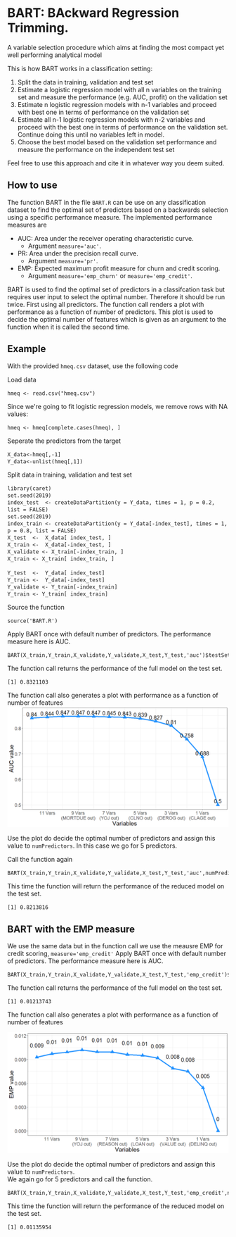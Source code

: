 # BART: BAckward Regression Trimming.
A variable selection procedure which aims at finding the most compact yet well performing analytical model

This is how BART works in a classification setting:
1. Split the data in training, validation and test set
2. Estimate a logistic regression model with all n variables on the training set and measure the performance (e.g. AUC, profit) on the validation set
3. Estimate n logistic regression models with n-1 variables and proceed with best one in terms of performance on the validation set
4. Estimate all n-1 logistic regression models with n-2 variables and proceed with the best one in terms of performance on the validation set.  Continue doing this until no variables left in model.
5. Choose the best model based on the validation set performance and measure the performance on the independent test set

Feel free to use this approach and cite it in whatever way you deem suited.

## How to use
The function BART in the file ```BART.R``` can be use on any classification dataset to find the optimal set of predictors based on a backwards selection using a specific performance measure.
The implemented performance measures are 
 - AUC: Area under the receiver operating characteristic curve. 
    - Argument ```measure='auc'```. 
 - PR: Area under the precision recall curve. 
    - Argument ```measure='pr'```. 
 - EMP: Expected maximum profit measure for churn and credit scoring. 
    - Argument ```measure='emp_churn'``` or ```measure='emp_credit'```. 

BART is used to find the optimal set of predictors in a classifcation task but requires user input to select the optimal number.  Therefore it should be run twice. First using all predictors. The function call renders a plot with performance as a function of number of predictors. This plot is used to decide the optimal number of features which is given as an argument to the function when it is called the second time.

## Example
With the provided ```hmeq.csv``` dataset, use the following code 

Load data
```
hmeq <- read.csv("hmeq.csv")
```
Since we're going to fit logistic regression models, we remove rows with NA values:
```
hmeq <- hmeq[complete.cases(hmeq), ]
``` 
Seperate the predictors from the target
```
X_data<-hmeq[,-1]
Y_data<-unlist(hmeq[,1])
```
Split data in training, validation and test set 
```
library(caret)
set.seed(2019)
index_test  <- createDataPartition(y = Y_data, times = 1, p = 0.2, list = FALSE)
set.seed(2019)
index_train <- createDataPartition(y = Y_data[-index_test], times = 1, p = 0.8, list = FALSE)
X_test  <-  X_data[ index_test, ]
X_train <-  X_data[-index_test, ]
X_validate <- X_train[-index_train, ]
X_train <- X_train[ index_train, ]

Y_test  <-  Y_data[ index_test]
Y_train <-  Y_data[-index_test]
Y_validate <- Y_train[-index_train]
Y_train <- Y_train[ index_train]
```
Source the function
```
source('BART.R')
```
Apply BART once with default number of predictors. The performance measure here is AUC.
```
BART(X_train,Y_train,X_validate,Y_validate,X_test,Y_test,'auc')$testSetPerformance
```
The function call returns the performance of the full model on the test set.
```
[1] 0.8321103
```
The function call also generates a plot with performance as a function of number of features
![Model performance in AUC](images/AUC.png)

Use the plot do decide the optimal number of predictors and assign this value to ```numPredictors```.  In this case we go for 5 predictors.

Call the function again  
```
BART(X_train,Y_train,X_validate,Y_validate,X_test,Y_test,'auc',numPredictors=5)$testSetPerformance
```
This time the function will return the performance of the reduced model on the test set.
```
[1] 0.8213816
```

## BART with the EMP measure
We use the same data but in the function call we use the meausre EMP for credit scoring, ```measure='emp_credit'```
Apply BART once with default number of predictors. The performance measure here is AUC.
```
BART(X_train,Y_train,X_validate,Y_validate,X_test,Y_test,'emp_credit')$testSetPerformance
```
The function call returns the performance of the full model on the test set.
```
[1] 0.01213743
```
The function call also generates a plot with performance as a function of number of features

![Model performance in EMP](images/EMP.png)

Use the plot do decide the optimal number of predictors and assign this value to ```numPredictors```.  
We again go for 5 predictors and call the function.
```
BART(X_train,Y_train,X_validate,Y_validate,X_test,Y_test,'emp_credit',numPredictors=5)$testSetPerformance
```
This time the function will return the performance of the reduced model on the test set.
```
[1] 0.01135954
```

